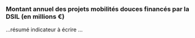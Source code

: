 <h3 class="mb-2">
 Montant annuel des projets mobilités douces financés par la DSIL (en millions €)
</h3>
<p>

...résumé indicateur à écrire ...

</p>
